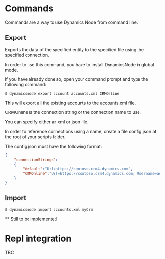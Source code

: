 # Commands
Commands are a way to use Dynamics Node from command line. 


## Export
Exports the data of the specified entity to the specified file using the specified connection. 

In order to use this command, you have to install DynamicsNode in global mode. 

If you have already done so, open your command prompt and type the following command:

```
$ dynamicsnode export account accounts.xml CRMOnline
```

This will export all the existing accounts to the accounts.xml file.

CRMOnline is the connection string or the connection name to use. 

You can specify either an xml or json file.

In order to reference connections using a name, create a file config.json at the root of your scripts folder.

The config.json must have the following format:
```json
{
	"connectionStrings":
	{
		"default":"Url=https://contoso.crm4.dynamics.com",
		"CRMOnline":"Url=https://contoso.crm4.dynamics.com; Username=admin@contoso.onmicrosoft.com; Password=YourPassword;"
	}
}
```

## Import
```
$ dynamicsnode import accounts.xml myCrm
```
** Still to be implemented


# Repl integration
TBC